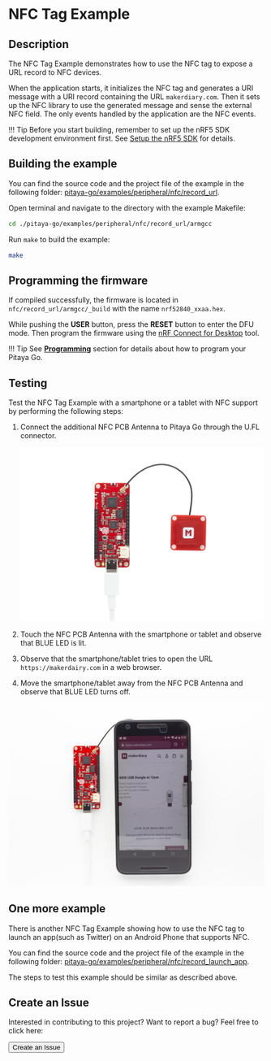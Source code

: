 # NFC Tag Example

## Description

The NFC Tag Example demonstrates how to use the NFC tag to expose a URL record to NFC devices.

When the application starts, it initializes the NFC tag and generates a URI message with a URI record containing the URL `makerdiary.com`. Then it sets up the NFC library to use the generated message and sense the external NFC field. The only events handled by the application are the NFC events.

!!! Tip
	Before you start building, remember to set up the nRF5 SDK development environment first. See [Setup the nRF5 SDK](../setup-the-nrf5-sdk.md) for details.


## Building the example

You can find the source code and the project file of the example in the following folder: [pitaya-go/examples/peripheral/nfc/record_url](https://github.com/makerdiary/pitaya-go/tree/master/examples/peripheral/nfc/record_url).

Open terminal and navigate to the directory with the example Makefile:

``` sh
cd ./pitaya-go/examples/peripheral/nfc/record_url/armgcc
```

Run `make` to build the example:

``` sh
make
```

## Programming the firmware

If compiled successfully, the firmware is located in `nfc/record_url/armgcc/_build` with the name `nrf52840_xxaa.hex`.

While pushing the **USER** button, press the **RESET** button to enter the DFU mode. Then program the firmware using the [nRF Connect for Desktop](https://www.nordicsemi.com/Software-and-Tools/Development-Tools/nRF-Connect-for-desktop) tool.

!!! Tip
	See **[Programming](../../programming.md)** section for details about how to program your Pitaya Go.


## Testing

Test the NFC Tag Example with a smartphone or a tablet with NFC support by performing the following steps:

1. Connect the additional NFC PCB Antenna to Pitaya Go through the U.FL connector.

	![](assets/images/nfc-example-board.jpg)


2. Touch the NFC PCB Antenna with the smartphone or tablet and observe that BLUE LED is lit.

3. Observe that the smartphone/tablet tries to open the URL `https://makerdairy.com` in a web browser.

4. Move the smartphone/tablet away from the NFC PCB Antenna and observe that BLUE LED turns off.

![](assets/images/pitaya-go-nfc-url.jpg)

## One more example

There is another NFC Tag Example showing how to use the NFC tag to launch an app(such as Twitter) on an Android Phone that supports NFC. 

You can find the source code and the project file of the example in the following folder: [pitaya-go/examples/peripheral/nfc/record_launch_app](https://github.com/makerdiary/pitaya-go/tree/master/examples/peripheral/nfc/record_launch_app).

The steps to test this example should be similar as described above.

## Create an Issue

Interested in contributing to this project? Want to report a bug? Feel free to click here:

<a href="https://github.com/makerdiary/pitaya-go/issues/new"><button data-md-color-primary="marsala"><i class="fa fa-github"></i> Create an Issue</button></a>
